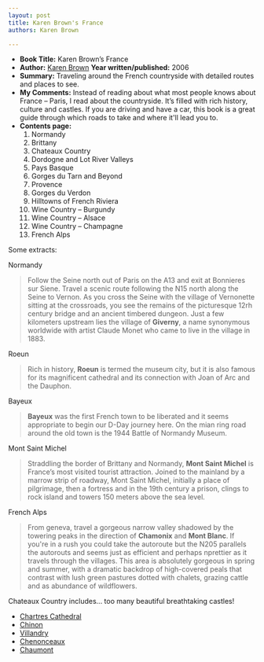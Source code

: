 ```yaml
---
layout: post
title: Karen Brown's France
authors: Karen Brown

---
```


- **Book Title:** Karen Brown’s France
- **Author:** [Karen Brown](http://www.karenbrown.com/)
**Year written/published:** 2006
- **Summary:** Traveling around the French countryside with detailed routes and places to see.
- **My Comments:** Instead of reading about what most people knows about France – Paris, I read about the countryside. It’s filled with rich history, culture and castles. If you are driving and have a car, this book is a great guide through which roads to take and where it'll lead you to.
- **Contents page:**
  1. Normandy
  2. Brittany
  3. Chateaux Country
  4. Dordogne and Lot River Valleys
  5. Pays Basque
  6. Gorges du Tarn and Beyond
  7. Provence
  8. Gorges du Verdon
  9. Hilltowns of French Riviera
  10. Wine Country – Burgundy
  11. Wine Country – Alsace
  12. Wine Country – Champagne
  13. French Alps

Some extracts:

Normandy

> Follow the Seine north out of Paris on the A13 and exit at Bonnieres sur Siene. Travel a scenic route following the N15 north along the Seine to Vernon. As you cross the Seine with the village of Vernonette sitting at the crossroads, you see the remains of the picturesque 12rh century bridge and an ancient timbered dungeon. Just a few kilometers upstream lies the village of **Giverny**, a name synonymous worldwide with artist Claude Monet who came to live in the village in 1883.

Roeun

> Rich in history, **Roeun** is termed the museum city, but it is also famous for its magnificent cathedral and its connection with Joan of Arc and the Dauphon.

Bayeux

> **Bayeux** was the first French town to be liberated and it seems appropriate to begin our D-Day journey here. On the mian ring road around the old town is the 1944 Battle of Normandy Museum.

Mont Saint Michel

> Straddling the border of Brittany and Normandy, **Mont Saint Michel** is France’s most visited tourist attraction. Joined to the mainland by a marrow strip of roadway, Mont Saint Michel, initially a place of pilgrimage, then a fortress and in the 19th century a prison, clings to rock island and towers 150 meters above the sea level.

French Alps

> From geneva, travel a gorgeous narrow valley shadowed by the towering peaks in the direction of **Chamonix** and **Mont Blanc**. If you're in a rush you could take the autoroute but the N205 parallels the autorouts and seems just as efficient and perhaps nprettier as it travels through the villages. This area is absolutely gorgeous in spring and summer, with a dramatic backdrop of high-covered peals that contrast with lush green pastures dotted with chalets, grazing cattle and as abundance of wildflowers.

Chateaux Country includes... too many beautiful breathtaking castles!

- [Chartres Cathedral](http://en.wikipedia.org/wiki/Cathedral_of_Chartres)
- [Chinon](http://en.wikipedia.org/wiki/Chinon)
- [Villandry](http://en.wikipedia.org/wiki/Ch%C3%A2teau_de_Villandry)
- [Chenonceaux](http://en.wikipedia.org/wiki/Ch%C3%A2teau_de_Chenonceau)
- [Chaumont](http://en.wikipedia.org/wiki/Ch%C3%A2teau_de_Chaumont)
